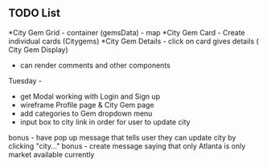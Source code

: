 ## TODO List
*City Gem Grid - container (gemsData) - map
*City Gem Card - Create individual cards (Citygems)
*City Gem Details - click on card gives details ( City Gem Display)
 - can render comments and other components


Tuesday -

* get Modal working with Login and Sign up
* wireframe Profile page & City Gem page
* add categories to Gem dropdown menu
* input box to city link in order for user to update city

bonus - have pop up message that tells user they can update city by clicking "city..."
bonus - create message saying that only Atlanta is only market available currently 
